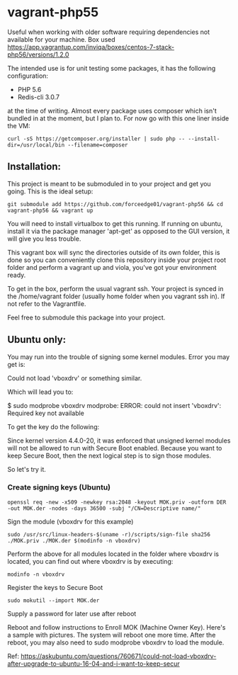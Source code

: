 # vagrant-php55
Useful when working with older software requiring dependencies not available for your machine. Box used https://app.vagrantup.com/inviqa/boxes/centos-7-stack-php56/versions/1.2.0

The intended use is for unit testing some packages, it has the following configuration: 

- PHP 5.6
- Redis-cli 3.0.7

at the time of writing. Almost every package uses composer which isn't bundled in at the moment, but I plan to. For now go with this one liner inside the VM:

```
curl -sS https://getcomposer.org/installer | sudo php -- --install-dir=/usr/local/bin --filename=composer
```

## Installation:

This project is meant to be submoduled in to your project and get you going. This is the ideal setup:

```
git submodule add https://github.com/forceedge01/vagrant-php56 && cd vagrant-php56 && vagrant up
```

You will need to install virtualbox to get this running. If running on ubuntu, install it via the package manager 'apt-get' as opposed to the GUI version, it will give you less trouble.

This vagrant box will sync the directories outside of its own folder, this is done so you can conveniently clone this repository inside your project root folder and perform a vagrant up and viola, you've got your environment ready.

To get in the box, perform the usual vagrant ssh. Your project is synced in the /home/vagrant folder (usually home folder when you vagrant ssh in). If not refer to the Vagrantfile.

Feel free to submodule this package into your project.

## Ubuntu only:
You may run into the trouble of signing some kernel modules. Error you may get is:

Could not load 'vboxdrv' or something similar.

Which will lead you to:

$ sudo modprobe vboxdrv
modprobe: ERROR: could not insert 'vboxdrv': Required key not available

To get the key do the following:

Since kernel version 4.4.0-20, it was enforced that unsigned kernel modules will not be allowed to run with Secure Boot enabled. Because you want to keep Secure Boot, then the next logical step is to sign those modules.

So let's try it.

### Create signing keys (Ubuntu)
```
openssl req -new -x509 -newkey rsa:2048 -keyout MOK.priv -outform DER -out MOK.der -nodes -days 36500 -subj "/CN=Descriptive name/"
```
Sign the module (vboxdrv for this example)
```
sudo /usr/src/linux-headers-$(uname -r)/scripts/sign-file sha256 ./MOK.priv ./MOK.der $(modinfo -n vboxdrv)
```

Perform the above for all modules located in the folder where vboxdrv is located, you can find out where vboxdrv is by executing:

```
modinfo -n vboxdrv
```

Register the keys to Secure Boot
```
sudo mokutil --import MOK.der
```
Supply a password for later use after reboot

Reboot and follow instructions to Enroll MOK (Machine Owner Key). Here's a sample with pictures. The system will reboot one more time. After the reboot, you may also need to sudo modprobe vboxdrv to load the module.

Ref: https://askubuntu.com/questions/760671/could-not-load-vboxdrv-after-upgrade-to-ubuntu-16-04-and-i-want-to-keep-secur
